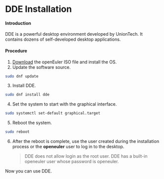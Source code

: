 # DDE Installation
#### Introduction

DDE is a powerful desktop environment developed by UnionTech. It contains dozens of self-developed desktop applications.

#### Procedure

1. [Download](https://www.openeuler.org/en/download/) the openEuler ISO file and install the OS.
2. Update the software source.
```bash
sudo dnf update
```
3. Install DDE.
```bash
sudo dnf install dde
```
4. Set the system to start with the graphical interface.
```bash
sudo systemctl set-default graphical.target
```
5. Reboot the system.
```bash
sudo reboot
```
6. After the reboot is complete, use the user created during the installation process or the **openeuler** user to log in to the desktop.

   > DDE does not allow login as the root user.
   > DDE has a built-in openeuler user whose password is openeuler.

Now you can use DDE.

